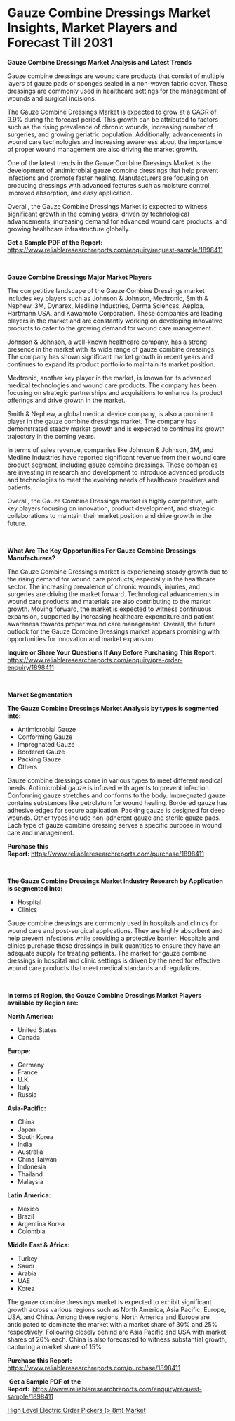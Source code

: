 <p><h1>Gauze Combine Dressings Market Insights, Market Players and Forecast Till 2031</h1></p><p><strong>Gauze Combine Dressings Market Analysis and Latest Trends</strong></p>
<p><p>Gauze combine dressings are wound care products that consist of multiple layers of gauze pads or sponges sealed in a non-woven fabric cover. These dressings are commonly used in healthcare settings for the management of wounds and surgical incisions.</p><p>The Gauze Combine Dressings Market is expected to grow at a CAGR of 9.9% during the forecast period. This growth can be attributed to factors such as the rising prevalence of chronic wounds, increasing number of surgeries, and growing geriatric population. Additionally, advancements in wound care technologies and increasing awareness about the importance of proper wound management are also driving the market growth.</p><p>One of the latest trends in the Gauze Combine Dressings Market is the development of antimicrobial gauze combine dressings that help prevent infections and promote faster healing. Manufacturers are focusing on producing dressings with advanced features such as moisture control, improved absorption, and easy application.</p><p>Overall, the Gauze Combine Dressings Market is expected to witness significant growth in the coming years, driven by technological advancements, increasing demand for advanced wound care products, and growing healthcare infrastructure globally.</p></p>
<p><strong>Get a Sample PDF of the Report:&nbsp;</strong> <a href="https://www.reliableresearchreports.com/enquiry/request-sample/1898411">https://www.reliableresearchreports.com/enquiry/request-sample/1898411</a></p>
<p>&nbsp;</p>
<p><strong>Gauze Combine Dressings Major Market Players</strong></p>
<p><p>The competitive landscape of the Gauze Combine Dressings market includes key players such as Johnson & Johnson, Medtronic, Smith & Nephew, 3M, Dynarex, Medline Industries, Derma Sciences, Aeploa, Hartmann USA, and Kawamoto Corporation. These companies are leading players in the market and are constantly working on developing innovative products to cater to the growing demand for wound care management.</p><p>Johnson & Johnson, a well-known healthcare company, has a strong presence in the market with its wide range of gauze combine dressings. The company has shown significant market growth in recent years and continues to expand its product portfolio to maintain its market position.</p><p>Medtronic, another key player in the market, is known for its advanced medical technologies and wound care products. The company has been focusing on strategic partnerships and acquisitions to enhance its product offerings and drive growth in the market.</p><p>Smith & Nephew, a global medical device company, is also a prominent player in the gauze combine dressings market. The company has demonstrated steady market growth and is expected to continue its growth trajectory in the coming years.</p><p>In terms of sales revenue, companies like Johnson & Johnson, 3M, and Medline Industries have reported significant revenue from their wound care product segment, including gauze combine dressings. These companies are investing in research and development to introduce advanced products and technologies to meet the evolving needs of healthcare providers and patients.</p><p>Overall, the Gauze Combine Dressings market is highly competitive, with key players focusing on innovation, product development, and strategic collaborations to maintain their market position and drive growth in the future.</p></p>
<p>&nbsp;</p>
<p><strong>What Are The Key Opportunities For Gauze Combine Dressings Manufacturers?</strong></p>
<p><p>The Gauze Combine Dressings market is experiencing steady growth due to the rising demand for wound care products, especially in the healthcare sector. The increasing prevalence of chronic wounds, injuries, and surgeries are driving the market forward. Technological advancements in wound care products and materials are also contributing to the market growth. Moving forward, the market is expected to witness continuous expansion, supported by increasing healthcare expenditure and patient awareness towards proper wound care management. Overall, the future outlook for the Gauze Combine Dressings market appears promising with opportunities for innovation and market expansion.</p></p>
<p><strong>Inquire or Share Your Questions If Any Before Purchasing This Report:</strong> <a href="https://www.reliableresearchreports.com/enquiry/pre-order-enquiry/1898411">https://www.reliableresearchreports.com/enquiry/pre-order-enquiry/1898411</a></p>
<p>&nbsp;</p>
<p><strong>Market Segmentation</strong></p>
<p><strong>The Gauze Combine Dressings Market Analysis by types is segmented into:</strong></p>
<p><ul><li>Antimicrobial Gauze</li><li>Conforming Gauze</li><li>Impregnated Gauze</li><li>Bordered Gauze</li><li>Packing Gauze</li><li>Others</li></ul></p>
<p><p>Gauze combine dressings come in various types to meet different medical needs. Antimicrobial gauze is infused with agents to prevent infection. Conforming gauze stretches and conforms to the body. Impregnated gauze contains substances like petrolatum for wound healing. Bordered gauze has adhesive edges for secure application. Packing gauze is designed for deep wounds. Other types include non-adherent gauze and sterile gauze pads. Each type of gauze combine dressing serves a specific purpose in wound care and management.</p></p>
<p><strong>Purchase this Report:&nbsp;</strong><a href="https://www.reliableresearchreports.com/purchase/1898411">https://www.reliableresearchreports.com/purchase/1898411</a></p>
<p>&nbsp;</p>
<p><strong>The Gauze Combine Dressings Market Industry Research by Application is segmented into:</strong></p>
<p><ul><li>Hospital</li><li>Clinics</li></ul></p>
<p><p>Gauze combine dressings are commonly used in hospitals and clinics for wound care and post-surgical applications. They are highly absorbent and help prevent infections while providing a protective barrier. Hospitals and clinics purchase these dressings in bulk quantities to ensure they have an adequate supply for treating patients. The market for gauze combine dressings in hospital and clinic settings is driven by the need for effective wound care products that meet medical standards and regulations.</p></p>
<p>&nbsp;</p>
<p><strong>In terms of Region, the Gauze Combine Dressings Market Players available by Region are:</strong></p>
<p>
    <p> <strong> North America: </strong>
        <ul>
            <li>United States</li>
            <li>Canada</li>
        </ul>
        </p> 
    <p> <strong> Europe: </strong>
        <ul>
            <li>Germany</li>
            <li>France</li>
            <li>U.K.</li>
            <li>Italy</li>
            <li>Russia</li>
        </ul>
        </p> 
    <p> <strong> Asia-Pacific: </strong>
        <ul>
            <li>China</li>
            <li>Japan</li>
            <li>South Korea</li>
            <li>India</li>
            <li>Australia</li>
            <li>China Taiwan</li>
            <li>Indonesia</li>
            <li>Thailand</li>
            <li>Malaysia</li>
        </ul>
        </p> 
    <p> <strong> Latin America: </strong>
        <ul>
            <li>Mexico</li>
            <li>Brazil</li>
            <li>Argentina Korea</li>
            <li>Colombia</li>
        </ul>
        </p> 
    <p> <strong> Middle East & Africa: </strong>
        <ul>
            <li>Turkey</li>
            <li>Saudi</li>
            <li>Arabia</li>
            <li>UAE</li>
            <li>Korea</li>
        </ul>
    </p>
    </p>
<p><p>The gauze combine dressings market is expected to exhibit significant growth across various regions such as North America, Asia Pacific, Europe, USA, and China. Among these regions, North America and Europe are anticipated to dominate the market with a market share of 30% and 25% respectively. Following closely behind are Asia Pacific and USA with market shares of 20% each. China is also forecasted to witness substantial growth, capturing a market share of 15%.</p></p>
<p><strong>Purchase this Report: </strong><a href="https://www.reliableresearchreports.com/purchase/1898411">https://www.reliableresearchreports.com/purchase/1898411</a></p>
<p>&nbsp;<strong>Get a Sample PDF of the Report:&nbsp;&nbsp;</strong><a href="https://www.reliableresearchreports.com/enquiry/request-sample/1898411">https://www.reliableresearchreports.com/enquiry/request-sample/1898411</a></p>
<p><strong></strong></p>
<p><p><a href="https://nifty-kite-d51.notion.site/Insights-into-High-Level-Electric-Order-Pickers-8m-Market-Size-Analysing-Market-Share-Trends--48eb66a11ea344149932c10aba2c3ec0">High Level Electric Order Pickers (> 8m) Market</a></p></p>